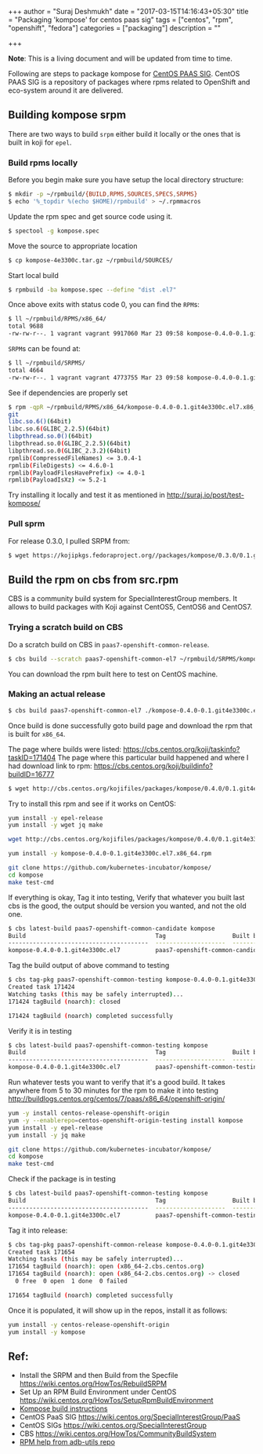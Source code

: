 +++
author = "Suraj Deshmukh"
date = "2017-03-15T14:16:43+05:30"
title = "Packaging 'kompose' for centos paas sig"
tags = ["centos", "rpm", "openshift", "fedora"]
categories = ["packaging"]
description = ""

+++


**Note**: This is a living document and will be updated from time to time.

Following are steps to package kompose for [CentOS PAAS SIG](https://wiki.centos.org/SpecialInterestGroup/PaaS). CentOS PAAS SIG is a repository of packages where rpms related to OpenShift and eco-system around it are delivered.

## Building kompose srpm

There are two ways to build `srpm` either build it locally or the ones that is built in koji for `epel`.

### Build rpms locally

Before you begin make sure you have setup the local directory structure:

```bash
$ mkdir -p ~/rpmbuild/{BUILD,RPMS,SOURCES,SPECS,SRPMS}
$ echo '%_topdir %(echo $HOME)/rpmbuild' > ~/.rpmmacros
```

Update the rpm spec and get source code using it.

```bash
$ spectool -g kompose.spec
```

Move the source to appropriate location

```bash
$ cp kompose-4e3300c.tar.gz ~/rpmbuild/SOURCES/
```

Start local build

```bash
$ rpmbuild -ba kompose.spec --define "dist .el7"
```

Once above exits with status code 0, you can find the `RPM`s:

```bash
$ ll ~/rpmbuild/RPMS/x86_64/
total 9688
-rw-rw-r--. 1 vagrant vagrant 9917060 Mar 23 09:58 kompose-0.4.0-0.1.git4e3300c.el7.x86_64.rpm
```

`SRPM`s can be found at:

```bash
$ ll ~/rpmbuild/SRPMS/
total 4664
-rw-rw-r--. 1 vagrant vagrant 4773755 Mar 23 09:58 kompose-0.4.0-0.1.git4e3300c.el7.src.rpm
```

See if dependencies are properly set

```bash
$ rpm -qpR ~/rpmbuild/RPMS/x86_64/kompose-0.4.0-0.1.git4e3300c.el7.x86_64.rpm
git
libc.so.6()(64bit)
libc.so.6(GLIBC_2.2.5)(64bit)
libpthread.so.0()(64bit)
libpthread.so.0(GLIBC_2.2.5)(64bit)
libpthread.so.0(GLIBC_2.3.2)(64bit)
rpmlib(CompressedFileNames) <= 3.0.4-1
rpmlib(FileDigests) <= 4.6.0-1
rpmlib(PayloadFilesHavePrefix) <= 4.0-1
rpmlib(PayloadIsXz) <= 5.2-1
```

Try installing it locally and test it as mentioned in http://suraj.io/post/test-kompose/

### Pull sprm

For release 0.3.0, I pulled SRPM from:

```bash
$ wget https://kojipkgs.fedoraproject.org//packages/kompose/0.3.0/0.1.git135165b.el7/src/kompose-0.3.0-0.1.git135165b.el7.src.rpm
```

## Build the rpm on cbs from src.rpm

CBS is a community build system for SpecialInterestGroup members. It allows to build packages with Koji against CentOS5, CentOS6 and CentOS7.

### Trying a scratch build on CBS

Do a scratch build on CBS in `paas7-openshift-common-release`.

```bash
$ cbs build --scratch paas7-openshift-common-el7 ~/rpmbuild/SRPMS/kompose-0.4.0-0.1.git4e3300c.el7.src.rpm
```
You can download the rpm built here to test on CentOS machine.

### Making an actual release

```bash
$ cbs build paas7-openshift-common-el7 ./kompose-0.4.0-0.1.git4e3300c.el7.src.rpm
```

Once build is done successfully goto build page and download the rpm that is built for `x86_64`.

The page where builds were listed: https://cbs.centos.org/koji/taskinfo?taskID=171404
The page where this particular build happened and where I had download link to rpm: https://cbs.centos.org/koji/buildinfo?buildID=16777

```bash
$ wget http://cbs.centos.org/kojifiles/packages/kompose/0.4.0/0.1.git4e3300c.el7/x86_64/kompose-0.4.0-0.1.git4e3300c.el7.x86_64.rpm
```

Try to install this rpm and see if it works on CentOS:

```bash
yum install -y epel-release
yum install -y wget jq make

wget http://cbs.centos.org/kojifiles/packages/kompose/0.4.0/0.1.git4e3300c.el7/x86_64/kompose-0.4.0-0.1.git4e3300c.el7.x86_64.rpm

yum install -y kompose-0.4.0-0.1.git4e3300c.el7.x86_64.rpm

git clone https://github.com/kubernetes-incubator/kompose/
cd kompose
make test-cmd
```

If everything is okay, Tag it into testing,
Verify that whatever you built last cbs is the good, the output should be version you wanted, and not the old one.

```bash
$ cbs latest-build paas7-openshift-common-candidate kompose
Build                                     Tag                   Built by
----------------------------------------  --------------------  ----------------
kompose-0.4.0-0.1.git4e3300c.el7          paas7-openshift-common-candidate  surajd
```

Tag the build output of above command to testing

```bash
$ cbs tag-pkg paas7-openshift-common-testing kompose-0.4.0-0.1.git4e3300c.el7
Created task 171424
Watching tasks (this may be safely interrupted)...
171424 tagBuild (noarch): closed

171424 tagBuild (noarch) completed successfully
```

Verify it is in testing

```bash
$ cbs latest-build paas7-openshift-common-testing kompose
Build                                     Tag                   Built by
----------------------------------------  --------------------  ----------------
kompose-0.4.0-0.1.git4e3300c.el7          paas7-openshift-common-testing  surajd
```


Run whatever tests you want to verify that it's a good build.
It takes anywhere from 5 to 30 minutes for the rpm to make it into testing
http://buildlogs.centos.org/centos/7/paas/x86_64/openshift-origin/

```bash
yum -y install centos-release-openshift-origin
yum -y --enablerepo=centos-openshift-origin-testing install kompose
yum install -y epel-release
yum install -y jq make

git clone https://github.com/kubernetes-incubator/kompose/
cd kompose
make test-cmd
```

Check if the package is in testing

```bash
$ cbs latest-build paas7-openshift-common-testing kompose
Build                                     Tag                   Built by
----------------------------------------  --------------------  ----------------
kompose-0.4.0-0.1.git4e3300c.el7          paas7-openshift-common-testing  surajd
```

Tag it into release:

```bash
$ cbs tag-pkg paas7-openshift-common-release kompose-0.4.0-0.1.git4e3300c.el7
Created task 171654
Watching tasks (this may be safely interrupted)...
171654 tagBuild (noarch): open (x86_64-2.cbs.centos.org)
171654 tagBuild (noarch): open (x86_64-2.cbs.centos.org) -> closed
  0 free  0 open  1 done  0 failed

171654 tagBuild (noarch) completed successfully
```

Once it is populated, it will show up in the repos, install it as follows:

```bash
yum install -y centos-release-openshift-origin
yum install -y kompose
```

## Ref:

- Install the SRPM and then Build from the Specfile https://wiki.centos.org/HowTos/RebuildSRPM
- Set Up an RPM Build Environment under CentOS https://wiki.centos.org/HowTos/SetupRpmBuildEnvironment
- [Kompose build instructions](https://github.com/dustymabe/fedpkg-kompose/blob/a3400c73843986693dbdc831de6de7f3a029f783/notes.txt)
- CentOS PaaS SIG https://wiki.centos.org/SpecialInterestGroup/PaaS
- CentOS SIGs https://wiki.centos.org/SpecialInterestGroup
- CBS https://wiki.centos.org/HowTos/CommunityBuildSystem
- [RPM help from adb-utils repo](https://github.com/projectatomic/adb-utils/blob/master/README.adoc#steps-to-build-the-src-rpm)
